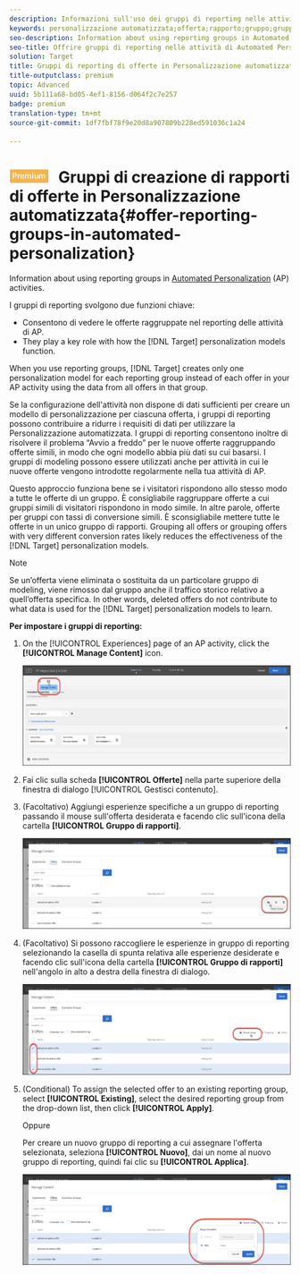 ```yaml
---
description: Informazioni sull'uso dei gruppi di reporting nelle attività di Personalizzazione automatizzata (AP).
keywords: personalizzazione automatizzata;offerta;rapporto;gruppo;gruppo di rapporti
seo-description: Information about using reporting groups in Automated Personalization (AP) activities in Adobe Target.
seo-title: Offrire gruppi di reporting nelle attività di Automated Personalization (AP) in Adobe Target
solution: Target
title: Gruppi di reporting di offerte in Personalizzazione automatizzata
title-outputclass: premium
topic: Advanced
uuid: 5b111a68-bd05-4ef1-8156-d064f2c7e257
badge: premium
translation-type: tm+mt
source-git-commit: 1df7fbf78f9e20d8a907809b228ed591036c1a24

---
```



# ![PREMIUM](/help/assets/premium.png) Gruppi di creazione di rapporti di offerte in Personalizzazione automatizzata{#offer-reporting-groups-in-automated-personalization}

Information about using reporting groups in [Automated Personalization](/help/c-activities/t-automated-personalization/automated-personalization.md) (AP) activities.

I gruppi di reporting svolgono due funzioni chiave:

* Consentono di vedere le offerte raggruppate nel reporting delle attività di AP.
* They play a key role with how the [!DNL Target] personalization models function.

When you use reporting groups, [!DNL Target] creates only one personalization model for each reporting group instead of each offer in your AP activity using the data from all offers in that group.

Se la configurazione dell'attività non dispone di dati sufficienti per creare un modello di personalizzazione per ciascuna offerta, i gruppi di reporting possono contribuire a ridurre i requisiti di dati per utilizzare la Personalizzazione automatizzata. I gruppi di reporting consentono inoltre di risolvere il problema “Avvio a freddo” per le nuove offerte raggruppando offerte simili, in modo che ogni modello abbia più dati su cui basarsi. I gruppi di modeling possono essere utilizzati anche per attività in cui le nuove offerte vengono introdotte regolarmente nella tua attività di AP.

Questo approccio funziona bene se i visitatori rispondono allo stesso modo a tutte le offerte di un gruppo. È consigliabile raggruppare offerte a cui gruppi simili di visitatori rispondono in modo simile. In altre parole, offerte per gruppi con tassi di conversione simili. È sconsigliabile mettere tutte le offerte in un unico gruppo di rapporti. Grouping all offers or grouping offers with very different conversion rates likely reduces the effectiveness of the [!DNL Target] personalization models.

>[!NOTE]
>
>Se un’offerta viene eliminata o sostituita da un particolare gruppo di modeling, viene rimosso dal gruppo anche il traffico storico relativo a quell’offerta specifica. In other words, deleted offers do not contribute to what data is used for the [!DNL Target] personalization models to learn.

**Per impostare i gruppi di reporting:**

1. On the [!UICONTROL Experiences] page of an AP activity, click the **[!UICONTROL Manage Content]** icon.

   ![](assets/ap_manage_content.png)

1. Fai clic sulla scheda **[!UICONTROL Offerte]** nella parte superiore della finestra di dialogo [!UICONTROL Gestisci contenuto].
1. (Facoltativo) Aggiungi esperienze specifiche a un gruppo di reporting passando il mouse sull'offerta desiderata e facendo clic sull'icona della cartella **[!UICONTROL Gruppo di rapporti]**.

   ![](assets/ap_manage_content_2.png)

1. (Facoltativo) Si possono raccogliere le esperienze in gruppo di reporting selezionando la casella di spunta relativa alle esperienze desiderate e facendo clic sull'icona della cartella **[!UICONTROL Gruppo di rapporti]** nell'angolo in alto a destra della finestra di dialogo.

   ![](assets/ap_manage_content_3.png)

1. (Conditional) To assign the selected offer to an existing reporting group, select **[!UICONTROL Existing]**, select the desired reporting group from the drop-down list, then click **[!UICONTROL Apply]**.

   Oppure

   Per creare un nuovo gruppo di reporting a cui assegnare l'offerta selezionata, seleziona **[!UICONTROL Nuovo]**, dai un nome al nuovo gruppo di reporting, quindi fai clic su **[!UICONTROL Applica]**.

   ![](assets/ap_reporting_groups.png)

